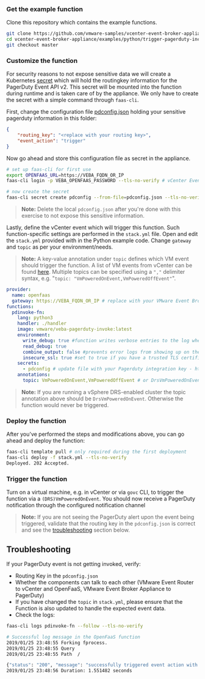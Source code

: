 ### Get the example function

Clone this repository which contains the example functions. 

```bash
git clone https://github.com/vmware-samples/vcenter-event-broker-appliance
cd vcenter-event-broker-appliance/examples/python/trigger-pagerduty-incident
git checkout master
```

### Customize the function

For security reasons to not expose sensitive data we will create a Kubernetes [secret](https://kubernetes.io/docs/concepts/configuration/secret/) which will hold the routingkey information for the PagerDuty Event API v2. This secret will be mounted into the function during runtime and is taken care of by the appliance. We only have to create the secret with a simple command through `faas-cli`.

First, change the configuration file [pdconfig.json](pdconfig.json) holding your sensitive pagerduty information in this folder:

```json
{
    "routing_key": "<replace with your routing key>",
    "event_action": "trigger" 
}
```

Now go ahead and store this configuration file as secret in the appliance.

```bash
# set up faas-cli for first use
export OPENFAAS_URL=https://VEBA_FQDN_OR_IP
faas-cli login -p VEBA_OPENFAAS_PASSWORD --tls-no-verify # vCenter Event Broker Appliance is configured with authentication, pass in the password used during the vCenter Event Broker Appliance deployment process

# now create the secret
faas-cli secret create pdconfig --from-file=pdconfig.json --tls-no-verify
```

> **Note:** Delete the local `pdconfig.json` after you're done with this exercise to not expose this sensitive information.

Lastly, define the vCenter event which will trigger this function. Such function-specific settings are performed in the `stack.yml` file. Open and edit the `stack.yml` provided with in the Python example code. Change `gateway` and `topic` as per your environment/needs.

> **Note:** A key-value annotation under `topic` defines which VM event should trigger the function. A list of VM events from vCenter can be found [here](https://code.vmware.com/doc/preview?id=4206#/doc/vim.event.VmEvent.html). Multiple topics can be specified using a `","` delimiter syntax, e.g. "`topic: "VmPoweredOnEvent,VmPoweredOffEvent"`".

```yaml
provider:
  name: openfaas
  gateway: https://VEBA_FQDN_OR_IP # replace with your VMware Event Broker Appliance environment
functions:
  pdinvoke-fn:
    lang: python3
    handler: ./handler
    image: vmware/veba-pagerduty-invoke:latest
    environment:
      write_debug: true #function writes verbose entries to the log when set to true, also requires combine_output to be set to false to avoid debug messages from showing up in the response
      read_debug: true
      combine_output: false #prevents error logs from showing up on the response output
      insecure_ssl: true #set to true if you have a trusted TLS certificate on the gateway
    secrets:
      - pdconfig # update file with your Pagerduty integration key - https://v2.developer.pagerduty.com/docs/send-an-event-events-api-v2
    annotations:
      topic: VmPoweredOnEvent,VmPoweredOffEvent # or DrsVmPoweredOnEvent in a DRS-enabled cluster
```

> **Note:** If you are running a vSphere DRS-enabled cluster the topic annotation above should be `DrsVmPoweredOnEvent`. Otherwise the function would never be triggered.

### Deploy the function

After you've performed the steps and modifications above, you can go ahead and deploy the function:

```bash
faas-cli template pull # only required during the first deployment
faas-cli deploy -f stack.yml --tls-no-verify
Deployed. 202 Accepted.
```

### Trigger the function

Turn on a virtual machine, e.g. in vCenter or via `govc` CLI, to trigger the function via a `(DRS)VmPoweredOnEvent`. You should now receive a PagerDuty notification through the configured notification channel

> **Note:** If you are not seeing the PagerDuty alert upon the event being triggered, validate that the routing key in the `pdconfig.json` is correct and see the [troubleshooting](#troubleshooting) section below.

## Troubleshooting

If your PagerDuty event is not getting invoked, verify:

- Routing Key in the `pdconfig.json`
- Whether the components can talk to each other (VMware Event Router to vCenter and OpenFaaS, VMware Event Broker Appliance to PagerDuty)
- If you have changed the `topic` in `stack.yml`, please ensure that the Function is also updated to handle the expected event data. 
- Check the logs:

```bash
faas-cli logs pdinvoke-fn --follow --tls-no-verify 

# Successful log message in the OpenFaaS function
2019/01/25 23:48:55 Forking fprocess.
2019/01/25 23:48:55 Query
2019/01/25 23:48:55 Path  /

{"status": "200", "message": "successfully triggered event action with dedup_key: <redacted>"}
2019/01/25 23:48:56 Duration: 1.551482 seconds
```
